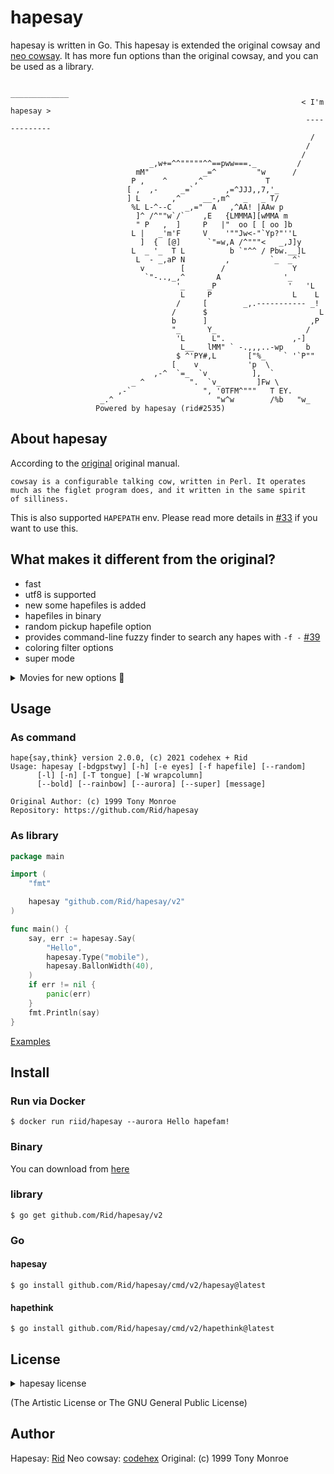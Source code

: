 # hapesay

hapesay is written in Go. This hapesay is extended the original cowsay and [neo cowsay](https://github.com/Code-Hex/Neo-cowsay). It has more fun options than the original cowsay, and you can be used as a library.

```
                                                                  _____________ 
                                                                 < I'm hapesay >
                                                                  ------------- 
                                                                   /
                                                                  /
                                                                 /
                               _,w+=^^"""""^^==pww===._         /
                            mM"            _=^         "w      /
                           P ,    ^      ,^              T    
                          [ ,  ,-     _=`       ,=^JJJ,,7,'_ 
                          ] L       ,^     __-,m^   _   _ T/
                           %L L-^--C   _,="  A   ,^AA! |AAw p
                            ]^ /^""w`/`    ,E   {LMMMA][wMMA m
                            " P   ,  ]     P   |"  oo [ [ oo ]b
                           L |   _'m'F     V    '""Jw<-"`Yp?"''L
                             ]  {  [@]      `"=w,A /^"""<   _,J]y
                           L  _ '_  T L          b `"^^ / Pbw.__]L
                            L  - _,aP N         ,         `_  _^`
                             v        [        /               Y
                              `"-..,_,^       A              '_
                                     '_     _P                '   'L
                                      L     P                  L    L
                                     /     [        _,.----------- _!
                                    /      $                         L
                                    b      ]                       ,P
                                    "_      Y_                    /
                                     'L      L".               ,-]
                                      L__   lMM" ` -.,,,..-wp     b
                                     $ ^'PY#,L       ["%_    ` '`P""
                                    [    v           'p  \
                                ,-^  `=_  `v          ],  `
                           _ ^          ".  `v_        ]Fw \
                        ,-`                ", '0TFM^"""   T EY.
                    _.^                       "w^w        /%b   "w_
                   Powered by hapesay (rid#2535)
```

## About hapesay

According to the [original](https://web.archive.org/web/20071026043648/http://www.nog.net/~tony/warez/cowsay.shtml) original manual.

```
cowsay is a configurable talking cow, written in Perl. It operates
much as the figlet program does, and it written in the same spirit
of silliness.
```

This is also supported `HAPEPATH` env. Please read more details in [#33](https://github.com/Code-Hex/Neo-cowsay/pull/33) if you want to use this.

## What makes it different from the original?

- fast
- utf8 is supported
- new some hapefiles is added
- hapefiles in binary
- random pickup hapefile option
- provides command-line fuzzy finder to search any hapes with `-f -` [#39](https://github.com/Code-Hex/Neo-cowsay/pull/39)
- coloring filter options
- super mode

<details>
<summary>Movies for new options 🍌</summary>

### Random

[![asciicast](https://asciinema.org/a/228210.svg)](https://asciinema.org/a/228210)

### Rainbow and Aurora, Bold

[![asciicast](https://asciinema.org/a/228213.svg)](https://asciinema.org/a/228213)

## And, Super Hapes mode

https://user-images.githubusercontent.com/6500104/140379043-53e44994-b1b0-442e-bda7-4f7ab3aedf01.mov

</details>

## Usage

### As command

```
hape{say,think} version 2.0.0, (c) 2021 codehex + Rid
Usage: hapesay [-bdgpstwy] [-h] [-e eyes] [-f hapefile] [--random]
      [-l] [-n] [-T tongue] [-W wrapcolumn]
      [--bold] [--rainbow] [--aurora] [--super] [message]

Original Author: (c) 1999 Tony Monroe
Repository: https://github.com/Rid/hapesay
```
### As library

```go
package main

import (
    "fmt"

    hapesay "github.com/Rid/hapesay/v2"
)

func main() {
    say, err := hapesay.Say(
        "Hello",
        hapesay.Type("mobile"),
        hapesay.BallonWidth(40),
    )
    if err != nil {
        panic(err)
    }
    fmt.Println(say)
}
```

[Examples](https://github.com/Rid/hapesay/blob/master/examples)

## Install

### Run via Docker

    $ docker run riid/hapesay --aurora Hello hapefam!

### Binary

You can download from [here](https://github.com/Rid/hapesay/releases)

### library

    $ go get github.com/Rid/hapesay/v2

### Go

#### hapesay

    $ go install github.com/Rid/hapesay/cmd/v2/hapesay@latest

#### hapethink

    $ go install github.com/Rid/hapesay/cmd/v2/hapethink@latest

## License

<details>
<summary>hapesay license</summary>

```
==============
hapesay License
==============

hapesay is distributed under the same licensing terms as Perl: the
Artistic License or the GNU General Public License.  If you don't
want to track down these licenses and read them for yourself, use
the parts that I'd prefer:

(0) I wrote it and you didn't.

(1) Give credit where credit is due if you borrow the code for some
other purpose.

(2) If you have any bugfixes or suggestions, please notify me so
that I may incorporate them.

(3) If you try to make money off of hapesay, you suck.

===============
hapesay Legalese
===============

(0) Copyright (c) 1999 Tony Monroe.  All rights reserved.  All
lefts may or may not be reversed at my discretion.

(1) This software package can be freely redistributed or modified
under the terms described above in the "hapesay License" section
of this file.

(2) hapesay is provided "as is," with no warranties whatsoever,
expressed or implied.  If you want some implied warranty about
merchantability and/or fitness for a particular purpose, you will
not find it here, because there is no such thing here.

(3) I hate legalese.
```

</details>

(The Artistic License or The GNU General Public License)

## Author
Hapesay: [Rid](https://github.com/Rid)
Neo cowsay: [codehex](https://twitter.com/CodeHex)
Original: (c) 1999 Tony Monroe


